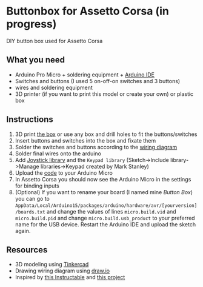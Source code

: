 # Buttonbox for Assetto Corsa (in progress)
DIY button box used for Assetto Corsa


## What you need
- Arduino Pro Micro + soldering equipment + [Arduino IDE](https://www.arduino.cc/en/software)
- Switches and buttons (I used 5 on-off-on switches and 3 buttons)
- wires and soldering equipment
- 3D printer (if you want to print this model or create your own) or plastic box

## Instructions
1. 3D print [the box](/3d_print/) or use any box and drill holes to fit the buttons/switches
2. Insert buttons and switches into the box and fixate them
3. Solder the switches and buttons according to the [wiring diagram](/wiring_diagram.png)
4. Solder final wires onto the arduino
5. Add [Joystick library](https://github.com/MHeironimus/ArduinoJoystickLibrary) and the ```Keypad library``` (Sketch->Include library->Manage libraries->Keypad created by Mark Stanley)
6. Upload the [code](/arduino-code/arduino-code.ino) to your Arduino Micro
7. In Assetto Corsa you should now see the Arduino Micro in the settings for binding inputs
8. (Optional) If you want to rename your board (I named mine *Button Box*) you can go to ```AppData/Local/Arduino15/packages/arduino/hardware/avr/[yourversion]/boards.txt``` and change the values of lines ```micro.build.vid``` and ```micro.build.pid``` and change ```micro.build.usb_product``` to your preferred name for the USB device. Restart the Arduino IDE and upload the sketch again.

## Resources
- 3D modeling using [Tinkercad](https://www.tinkercad.com)
- Drawing wiring diagram using [draw.io](https://app.diagrams.net/)
- Inspired by [this Instructable](https://www.instructables.com/Sim-Racing-Button-Box/) and [this project](https://www.simracinghub.nl/en_us/make-your-own-diy-button-box-in-these-8-simple-steps/)